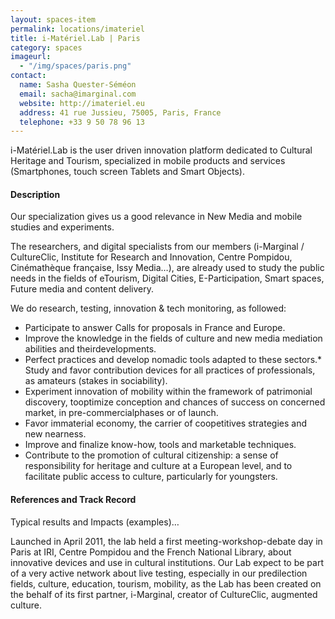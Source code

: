 ```yaml
---
layout: spaces-item
permalink: locations/imateriel
title: i-Matériel.Lab | Paris
category: spaces
imageurl: 
  - "/img/spaces/paris.png"
contact:
  name: Sasha Quester-Séméon
  email: sacha@imarginal.com
  website: http://imateriel.eu
  address: 41 rue Jussieu, 75005, Paris, France
  telephone: +33 9 50 78 96 13
---
```


i-Matériel.Lab is the user driven innovation platform dedicated to Cultural Heritage and Tourism, specialized in mobile products and services (Smartphones, touch screen Tablets and Smart Objects).

#### Description

Our specialization gives us a good relevance in New Media and mobile studies and experiments.

The researchers, and digital specialists from our members (i-Marginal / CultureClic, Institute for Research and Innovation, Centre Pompidou, Cinémathèque française, Issy Media…), are already used to study the public needs in the fields of eTourism, Digital Cities, E-Participation, Smart spaces, Future media and content delivery.

We do research, testing, innovation & tech monitoring, as followed:

* Participate to answer Calls for proposals in France and Europe.
* Improve the knowledge in the fields of culture and new media mediation abilities and theirdevelopments.
* Perfect practices and develop nomadic tools adapted to these sectors.* Study and favor contribution devices for all practices of professionals, as amateurs (stakes in sociability).
* Experiment innovation of mobility within the framework of patrimonial discovery, tooptimize conception and chances of success on concerned market, in pre-commercialphases or of launch.
* Favor immaterial economy, the carrier of coopetitives strategies and new nearness.
* Improve and finalize know-how, tools and marketable techniques.
* Contribute to the promotion of cultural citizenship: a sense of responsibility for heritage and culture at a European level, and to facilitate public access to culture, particularly for youngsters.

#### References and Track Record

Typical results and Impacts (examples)…

Launched in April 2011, the lab held a first meeting-workshop-debate day in Paris at IRI, Centre Pompidou and the French National Library, about innovative devices and use in cultural institutions. Our Lab expect to be part of a very active network about live testing, especially in our predilection fields, culture, education, tourism, mobility, as the Lab has been created on the behalf of its first partner, i-Marginal, creator of CultureClic, augmented culture.
